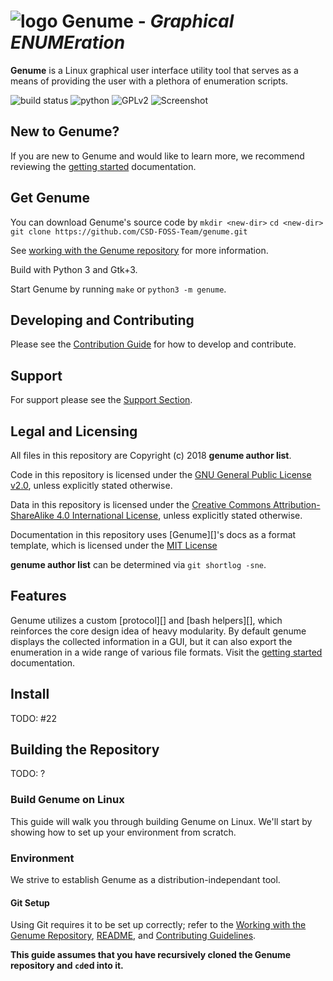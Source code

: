 # ![logo][] Genume - *Graphical ENUMEration*

**Genume** is a Linux graphical user interface utility tool that serves as a means
of providing the user with a plethora of enumeration scripts.

[logo]: https://raw.githubcontent.com/CSD-FOSS-Team/genume/master/assets/logo.svg?sanitize=true

![build status][]
![python][]
![GPLv2][]
![Screenshot]

[build status]: https://img.shields.io/travis/CSD-FOSS-Team/genume.svg
[python]: https://img.shields.io/badge/python-3.3,%203.4,%203.5,%203.6,%203.7-blue.svg
[GPLv2]: https://img.shields.io/badge/license-GPLv2-lightgrey.svg
[screenshot]: httpsL//raw.githubcontent.com/CSD-FOSS-Team/genume/master/assets/screenshot_genume.png?sanitize=true

## New to Genume?

If you are new to Genume and would like to learn more, we recommend reviewing the [getting started] documentation.

[getting started]: https://github.com/CSD-FOSS-Team/genume/tree/master/docs/learning-genume

## Get Genume

You can download Genume's source code by
`mkdir <new-dir>`
`cd <new-dir>`
`git clone https://github.com/CSD-FOSS-Team/genume.git`

See [working with the Genume repository](https://github.com/CSD-FOSS-Team/genume/tree/master/docs/git) for more information.

Build with Python 3 and Gtk+3.

Start Genume by running `make` or `python3 -m genume`.

## Developing and Contributing

Please see the [Contribution Guide][] for how to develop and contribute.

[Contribution Guide]: https://github.com/CSD-FOSS-Team/genume/blob/master/.github/CONTRIBUTING.md

## Support

For support please see the [Support Section][].

[Support Section]: https://github.com/CSD-FOSS-Team/genume/tree/master/.github/SUPPORT.md

## Legal and Licensing

All files in this repository are Copyright (c) 2018 **genume author list**.

Code in this repository is licensed under the [GNU General Public License v2.0][], unless explicitly stated otherwise.

Data in this repository is licensed under the
[Creative Commons Attribution-ShareAlike 4.0 International License](http://creativecommons.org/licenses/by-sa/4.0/), unless explicitly stated otherwise.

Documentation in this repository uses [Genume][]'s docs as a format template, which is licensed under the [MIT License][]

**genume author list** can be determined via `git shortlog -sne`.

[GNU General Public License v2.0]: https://www.gnu.org/licenses/old-licenses/gpl-2.0.en.html


[MIT License]: https://opensource.org/licenses/MIT

## Features

Genume utilizes a custom [protocol][] and [bash helpers][], which reinforces the core design idea of heavy modularity.
By default genume displays the collected information in a GUI,
but it can also export the enumeration in a wide range of various file formats.
Visit the [getting started] documentation.

[getting started]: https://github.com/CSD-FOSS-Team/genume/tree/master/docs/learning-genume


## Install

TODO: #22

## Building the Repository

TODO: ?

### Build Genume on Linux

This guide will walk you through building Genume on Linux.
We'll start by showing how to set up your environment from scratch.

### Environment

We strive to establish Genume as a distribution-independant tool. 

#### Git Setup

Using Git requires it to be set up correctly;
refer to the [Working with the Genume Repository](../git/README.md),
[README](../../README.md), and [Contributing Guidelines](../../.github/CONTRIBUTING.md).

**This guide assumes that you have recursively cloned the Genume repository and `cd`ed into it.**